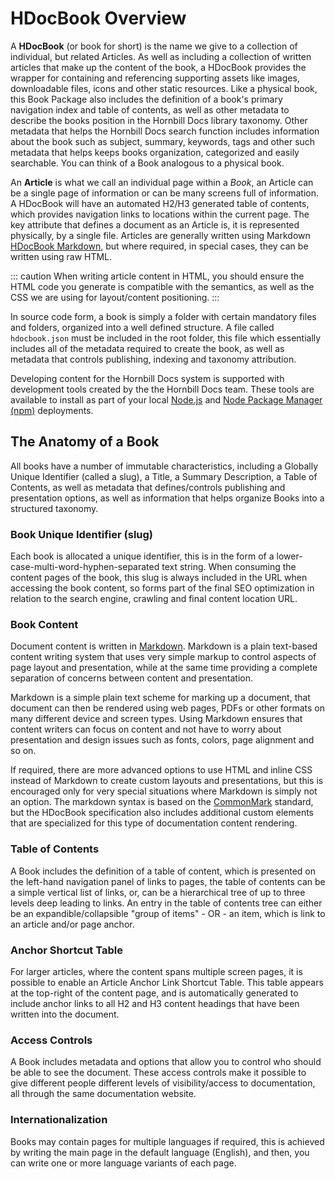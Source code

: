 # HDocBook Overview

A **HDocBook** (or book for short) is the name we give to a collection of individual, but related Articles.  As well as including a collection of written articles that make up the content of the book, a HDocBook provides the wrapper for containing and referencing supporting assets like images, downloadable files, icons and other static resources.  Like a physical book, this Book Package also includes the definition of a book's primary navigation index and table of contents, as well as other metadata to describe the books position in the Hornbill Docs library taxonomy. Other metadata that helps the Hornbill Docs search function includes information about the book such as subject, summary, keywords, tags and other such metadata that helps keeps books organization, categorized and easily searchable.  You can think of a Book analogous to a physical book. 

An **Article** is what we call an individual page within a *Book*, an Article can be a single page of information or can be many screens full of information. A HDocBook will have an automated H2/H3 generated table of contents, which provides navigation links to locations within the current page.  The key attribute that defines a document as an Article is, it is represented physically, by a single file. Articles are generally written using Markdown [HDocBook Markdown](/_books/hdoc-guide/hdocbook/markdownX), but where required, in special cases, they can be written using raw HTML. 

::: caution
When writing article content in HTML, you should ensure the HTML code you generate is compatible with the semantics, as well as the CSS we are using for layout/content positioning.
:::

In source code form, a book is simply a folder with certain mandatory files and folders, organized into a well defined structure.  A file called `hdocbook.json` must be included in the root folder, this file which essentially includes all of the metadata required to create the book, as well as metadata that controls publishing, indexing and taxonomy attribution. 

Developing content for the Hornbill Docs system is supported with development tools created by the the Hornbill Docs team. These tools are available to install as part of your local [Node.js](https://nodejs.org/en/) and [Node Package Manager (npm)](https://www.npmjs.com/) deployments. 

## The Anatomy of a Book
All books have a number of immutable characteristics, including a Globally Unique Identifier (called a slug), a Title, a Summary Description, a Table of Contents, as well as metadata that defines/controls publishing and presentation options, as well as information that helps organize Books into a structured taxonomy. 

### Book Unique Identifier (slug)
Each book is allocated a unique identifier, this is in the form of a lower-case-multi-word-hyphen-separated text string. When consuming the content pages of the book, this slug is always included in the URL when accessing the book content, so forms part of the final SEO optimization in relation to the search engine, crawling and final content location URL.

### Book Content
Document content is written in [Markdown](/_books/hdoc-guide/hdocbook/markdown). Markdown is a plain text-based
content writing system that uses very simple markup to control aspects of page layout and presentation, while at the same time providing a complete separation of concerns between content and presentation. 

Markdown is a simple plain text scheme for marking up a document, that document can then be rendered using web pages, PDFs or other formats on many different device and screen types. Using Markdown ensures that content writers can focus on content and not have to worry about presentation and design issues such as fonts, colors, page alignment and so on. 

If required, there are more advanced options to use HTML and inline CSS instead of Markdown to create custom layouts and presentations, but this is encouraged only for very special situations where Markdown is simply not an option.  The markdown syntax is based on the [CommonMark](https://commonmark.org/) standard, but the HDocBook specification also includes additional custom elements that are specialized for this type of documentation content rendering.

### Table of Contents
A Book includes the definition of a table of content, which is presented on the left-hand navigation panel of links to pages, the table of contents can be a simple vertical list of links, or, can be a hierarchical tree of up to three levels deep leading to links. An entry in the table of contents tree can either be an expandible/collapsible "group of items" - OR - an item, which is link to an article and/or page anchor.

### Anchor Shortcut Table
For larger articles, where the content spans multiple screen pages, it is possible to enable an Article Anchor Link Shortcut Table.  This table appears at the top-right of the content page, and is automatically generated to include anchor links to all H2 and H3 content headings that have been written into the document. 

### Access Controls
A Book includes metadata and options that allow you to control who should be able to see the document. These access controls make it possible to give different people different levels of visibility/access to documentation, all through the same documentation website. 

### Internationalization 
Books may contain pages for multiple languages if required, this is achieved by writing the main page in the default language (English), and then, you can write one or more language variants of each page. 
